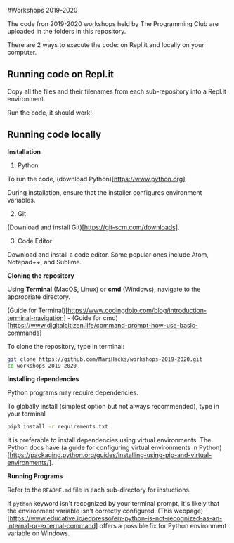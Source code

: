 #Workshops 2019-2020 

The code fron 2019-2020 workshops held by The Programming Club are uploaded in the folders in this repository.

There are 2 ways to execute the code: on Repl.it and locally on your computer.

## Running code on Repl.it

Copy all the files and their filenames from each sub-repository into a Repl.it environment. 

Run the code, it should work!


## Running code locally

**Installation**

1) Python

To run the code, (download Python)[https://www.python.org]. 

During installation, ensure that the installer configures environment variables.

2) Git

(Download and install Git)[https://git-scm.com/downloads].

3) Code Editor

Download and install a code editor. Some popular ones include Atom, Notepad++, and Sublime.


**Cloning the repository**

Using **Terminal** (MacOS, Linux) or **cmd** (Windows), navigate to the appropriate directory. 

(Guide for Terminal)[https://www.codingdojo.com/blog/introduction-terminal-navigation] - (Guide for cmd)[https://www.digitalcitizen.life/command-prompt-how-use-basic-commands]

To clone the repository, type in terminal:
```bash
git clone https://github.com/MariHacks/workshops-2019-2020.git
cd workshops-2019-2020
```


**Installing dependencies**

Python programs may require dependencies.

To globally install (simplest option but not always recommended), type in your terminal
```bash
pip3 install -r requirements.txt
```

It is preferable to install dependencies using virtual environments. The Python docs have (a guide for configuring virtual environments in Python)[https://packaging.python.org/guides/installing-using-pip-and-virtual-environments/].


**Running Programs**

Refer to the `README.md` file in each sub-directory for instuctions.

If `python` keyword isn't recognized by your terminal prompt, it's likely that the environment variable isn't correctly configured. (This webpage)[https://www.educative.io/edpresso/err-python-is-not-recognized-as-an-internal-or-external-command] offers a possible fix for Python environment variable on Windows.